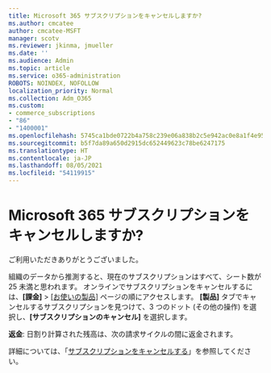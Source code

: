 ```yaml
---
title: Microsoft 365 サブスクリプションをキャンセルしますか?
ms.author: cmcatee
author: cmcatee-MSFT
manager: scotv
ms.reviewer: jkinma, jmueller
ms.date: ''
ms.audience: Admin
ms.topic: article
ms.service: o365-administration
ROBOTS: NOINDEX, NOFOLLOW
localization_priority: Normal
ms.collection: Adm_O365
ms.custom:
- commerce_subscriptions
- "86"
- "1400001"
ms.openlocfilehash: 5745ca1bde0722b4a758c239e06a838b2c5e942ac0e8a1f4e953fcccb978b41e
ms.sourcegitcommit: b5f7da89a650d2915dc652449623c78be6247175
ms.translationtype: HT
ms.contentlocale: ja-JP
ms.lasthandoff: 08/05/2021
ms.locfileid: "54119915"
---
```

# <a name="canceling-your-microsoft-365-subscription"></a>Microsoft 365 サブスクリプションをキャンセルしますか?

ご利用いただきありがとうございました。
  
組織のデータから推測すると、現在のサブスクリプションはすべて、シート数が 25 未満と思われます。 オンラインでサブスクリプションをキャンセルするには、**[課金]** \> [[お使いの製品]](https://go.microsoft.com/fwlink/p/?linkid=842054) ページの順にアクセスします。 **[製品]** タブでキャンセルするサブスクリプションを見つけて、3 つのドット (その他の操作) を選択し、**[サブスクリプションのキャンセル]** を選択します。
  
**返金**: 日割り計算された残高は、次の請求サイクルの間に返金されます。

詳細については、「[サブスクリプションをキャンセルする](/microsoft-365/commerce/subscriptions/cancel-your-subscription)」を参照してください。